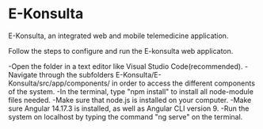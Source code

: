 # E-Konsulta
E-Konsulta, an integrated web and mobile telemedicine application.

Follow the steps to configure and run the E-konsulta web applicaton.

-Open the folder in a text editor like Visual Studio Code(recommended).
-Navigate through the subfolders E-Konsulta/E-Konsulta/src/app/components/ in order to access the different components of the system.
-In the terminal, type "npm install" to install all node-module files needed.
-Make sure that node.js is installed on your computer. 
-Make sure Angular 14.17.3 is installed, as well as Angular CLI version 9.
-Run the system on localhost by typing the command "ng serve" on the terminal.

######
